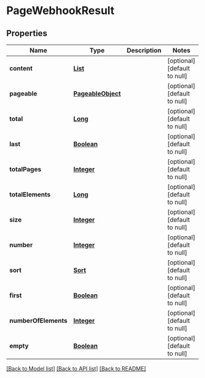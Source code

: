 # PageWebhookResult
## Properties

Name | Type | Description | Notes
------------ | ------------- | ------------- | -------------
**content** | [**List**](WebhookResultDto) |  | [optional] [default to null]
**pageable** | [**PageableObject**](PageableObject) |  | [optional] [default to null]
**total** | [**Long**](long) |  | [optional] [default to null]
**last** | [**Boolean**](boolean) |  | [optional] [default to null]
**totalPages** | [**Integer**](integer) |  | [optional] [default to null]
**totalElements** | [**Long**](long) |  | [optional] [default to null]
**size** | [**Integer**](integer) |  | [optional] [default to null]
**number** | [**Integer**](integer) |  | [optional] [default to null]
**sort** | [**Sort**](Sort) |  | [optional] [default to null]
**first** | [**Boolean**](boolean) |  | [optional] [default to null]
**numberOfElements** | [**Integer**](integer) |  | [optional] [default to null]
**empty** | [**Boolean**](boolean) |  | [optional] [default to null]

[[Back to Model list]](../README#documentation-for-models) [[Back to API list]](../README#documentation-for-api-endpoints) [[Back to README]](../README)


